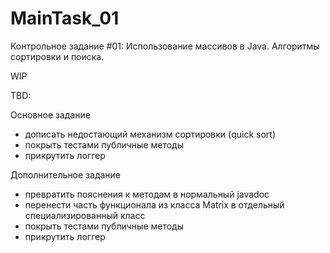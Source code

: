 # MainTask_01
Контрольное задание #01: Использование массивов в Java. Алгоритмы сортировки и поиска.

WIP

TBD: 

Основное задание
- дописать недостающий механизм сортировки (quick sort)
- покрыть тестами публичные методы
- прикрутить логгер

Дополнительное задание
- превратить пояснения к методам в нормальный javadoc
- перенести часть функционала из класса Matrix в отдельный специализированный класс
- покрыть тестами публичные методы
- прикрутить логгер
